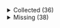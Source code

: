 <details><summary>Collected (36)</summary>
<p>

| Packet |
| --- |
| login |
| custom_payload |
| difficulty |
| spawn_position |
| abilities |
| held_item_slot |
| statistics |
| player_info |
| position |
| world_border |
| update_time |
| window_items |
| set_slot |
| map_chunk_bulk |
| spawn_entity_living |
| entity_metadata |
| update_attributes |
| update_health |
| experience |
| tile_entity_data |
| entity_equipment |
| world_event |
| entity_head_rotation |
| rel_entity_move |
| entity_velocity |
| entity_teleport |
| entity_move_look |
| entity_look |
| block_change |
| spawn_entity |
| multi_block_change |
| entity_destroy |
| named_sound_effect |
| keep_alive |
| map_chunk |
| entity_status |

</p>
</details>
<details><summary>Missing (38)</summary>
<p>

| Packet |
| --- |
| chat |
| respawn |
| bed |
| animation |
| named_entity_spawn |
| collect |
| spawn_entity_painting |
| spawn_entity_experience_orb |
| entity |
| attach_entity |
| entity_effect |
| remove_entity_effect |
| block_action |
| block_break_animation |
| explosion |
| world_particles |
| game_state_change |
| spawn_entity_weather |
| open_window |
| close_window |
| craft_progress_bar |
| transaction |
| update_sign |
| map |
| open_sign_entity |
| tab_complete |
| scoreboard_objective |
| scoreboard_score |
| scoreboard_display_objective |
| scoreboard_team |
| kick_disconnect |
| combat_event |
| camera |
| title |
| set_compression |
| playerlist_header |
| resource_pack_send |
| update_entity_nbt |

</p>
</details>
